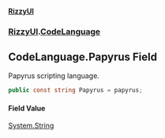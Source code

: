 #### [RizzyUI](index 'index')
### [RizzyUI](RizzyUI 'RizzyUI').[CodeLanguage](RizzyUI.CodeLanguage 'RizzyUI.CodeLanguage')

## CodeLanguage.Papyrus Field

Papyrus scripting language.

```csharp
public const string Papyrus = papyrus;
```

#### Field Value
[System.String](https://docs.microsoft.com/en-us/dotnet/api/System.String 'System.String')